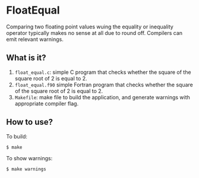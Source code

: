 # FloatEqual
Comparing two floating point values wuing the equality or inequality
operator typically makes no sense at all due to round off.  Compilers
can emit relevant warnings.

## What is it?
1. `float_equal.c`: simple C program that checks whether the square
    of the square root of 2 is equal to 2.
1. `float_equal.f90` simple Fortran program that checks whether the square
    of the square root of 2 is equal to 2.
1. `Makefile`: make file to build the application, and generate warnings
    with appropriate compiler flag.

## How to use?
To build:
```bash
$ make
```

To show warnings:
```bash
$ make warnings
```
